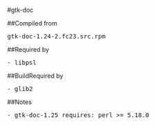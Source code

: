 #gtk-doc

##Compiled from
<pre>gtk-doc-1.24-2.fc23.src.rpm</pre>

##Required by
<pre>
- libpsl
</pre>

##BuildRequired by
<pre>
- glib2
</pre>

##Notes
<pre>
- gtk-doc-1.25 requires: perl >= 5.18.0
</pre>
